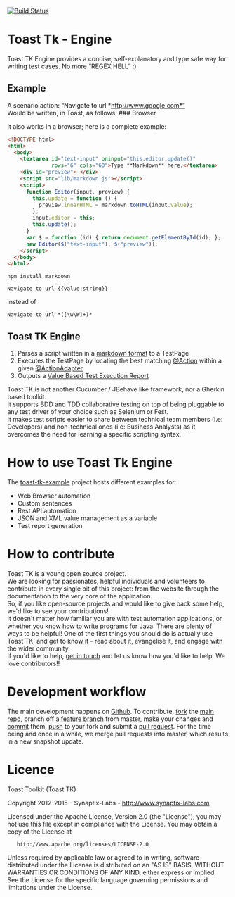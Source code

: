 [![Build Status](https://travis-ci.org/synaptix-labs/toast-tk-engine.svg?branch=master)](https://travis-ci.org/synaptix-labs/toast-tk-engine.svg?branch=master)

# Toast Tk - Engine

Toast TK Engine provides a concise, self-explanatory and type safe way for writing test cases. No more “REGEX HELL” :)

## Example
A scenario action: “Navigate to url *http://www.google.com*”  
Would be written, in Toast, as follows: 
### Browser

It also works in a browser; here is a complete example:

```html
<!DOCTYPE html>
<html>
  <body>
    <textarea id="text-input" oninput="this.editor.update()"
              rows="6" cols="60">Type **Markdown** here.</textarea>
    <div id="preview"> </div>
    <script src="lib/markdown.js"></script>
    <script>
      function Editor(input, preview) {
        this.update = function () {
          preview.innerHTML = markdown.toHTML(input.value);
        };
        input.editor = this;
        this.update();
      }
      var $ = function (id) { return document.getElementById(id); };
      new Editor($("text-input"), $("preview"));
    </script>
  </body>
</html>
```


    npm install markdown

```
Navigate to url {{value:string}} 
```
instead of 
```
Navigate to url *([\w\W]+)*
```

## Toast TK Engine
1. Parses a script written in a [markdown format]() to a TestPage
2. Executes the TestPage by locating the best matching [@Action](https://github.com/synaptix-labs/toast-tk-engine/wiki/how-to-declare-new-actions) within a given [@ActionAdapter](https://github.com/synaptix-labs/toast-tk-engine/wiki/how-to-declare-new-actions) 
3. Outputs a [Value Based Test Execution Report]()

Toast TK is not another Cucumber / JBehave like framework, nor a Gherkin based toolkit.  
It supports BDD and TDD collaborative testing on top of being pluggable to any test driver of your choice such as Selenium or Fest.  
It makes test scripts easier to share between technical team members (i.e: Developers) and non-technical ones (i.e: Business Analysts) as it overcomes the need for learning a specific scripting syntax.

# How to use Toast Tk Engine

The [toast-tk-example](https://github.com/synaptix-labs/toast-tk-examples) project hosts different examples for:
- Web Browser automation
- Custom sentences
- Rest API automation
- JSON and XML value management as a variable
- Test report generation

# How to contribute

Toast TK is a young open source project.  
We are looking for passionates, helpful individuals and volunteers to contribute in every single bit of this project: from the website through the documentation to the very core of the application.  
So, if you like open-source projects and would like to give back some help, we'd like to see your contributions!  
It doesn't matter how familiar you are with test automation applications, or whether you know how to write programs for Java. There are plenty of ways to be helpful! One of the first things you should do is actually use Toast TK, and get to know it - read about it, evangelise it, and engage with the wider community.  
If you'd like to help, [get in touch](mailto:sallah.kokaina@synaptix-labs.com) and let us know how you'd like to help. We love contributors!! 

# Development workflow
The main development happens on [Github](https://github.com/synaptix-labs/toast-tk-engine). To contribute, [fork](http://help.github.com/fork-a-repo/) the [main repo](https://github.com/synaptix-labs/toast-tk-engine), branch off a [feature branch](https://www.google.com/search?q=git+feature+branches) from master, make your changes and [commit](http://git-scm.com/docs/git-commit) them, [push](http://git-scm.com/docs/git-push) to your fork and submit a [pull request](http://help.github.com/send-pull-requests/).
For the time being and once in a while, we merge pull requests into master, which results in a new snapshot update. 

# Licence

Toast Toolkit (Toast TK)

Copyright 2012-2015 - Synaptix-Labs - http://www.synaptix-labs.com 

Licensed under the Apache License, Version 2.0 (the "License");
you may not use this file except in compliance with the License.
You may obtain a copy of the License at

       http://www.apache.org/licenses/LICENSE-2.0

Unless required by applicable law or agreed to in writing, software
distributed under the License is distributed on an "AS IS" BASIS,
WITHOUT WARRANTIES OR CONDITIONS OF ANY KIND, either express or implied.
See the License for the specific language governing permissions and
limitations under the License.
